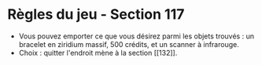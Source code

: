 # Règles du jeu - Section 117

- Vous pouvez emporter ce que vous désirez parmi les objets trouvés : un bracelet en ziridium massif, 500 crédits, et un scanner à infrarouge.
- Choix : quitter l'endroit mène à la section [[132]].